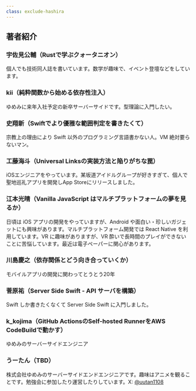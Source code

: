 ```yaml
---
class: exclude-hashira
---
```


<!-- textlint-disable -->
<!-- markdownlint-disable -->

## 著者紹介

### 宇佐見公輔（Rustで学ぶクォータニオン）

個人でも技術同人誌を書いています。数学が趣味で、イベント登壇などをしています。

### kii（純粋関数から始める依存性注入）

ゆめみに来年入社予定の新卒サーバーサイドです。型理論に入門したい。

### 史翔新（Swiftでより優雅な範囲判定を書きたくて）

宗教上の理由により Swift 以外のプログラミング言語書かない人。VM 絶対要らないマン。

### 工藤海斗（Universal Linksの実装方法と陥りがちな罠）

iOSエンジニアをやっています。某坂道アイドルグループが好きすぎて、個人で聖地巡礼アプリを開発しApp Storeにリリースしました。

### 江本光晴（Vanilla JavaScript はマルチプラットフォームの夢を見るか）

日頃は iOS アプリの開発をやっていますが、Android や面白い・珍しいガジェットにも興味があります。マルチプラットフォーム開発では React Native を利用しています。VR に趣味がありますが、VR 酔いで長時間のプレイができないことに苦悩しています。最近は電子ペーパーに関心があります。

### 川島慶之（依存関係とどう向き合っていくか）

モバイルアプリの開発に関わってとうとう20年

### 菅原祐（Server Side Swift - API サーバを構築）

Swift しか書きたくなくて Server Side Swift に入門しました。

### k_kojima（GitHub ActionsのSelf-hosted RunnerをAWS CodeBuildで動かす）

ゆめみのサーバーサイドエンジニア

### うーたん（TBD）

株式会社ゆめみのサーバーサイドエンドエンジニアです。趣味はアニメを観ることです。勉強会に参加したり運営したりしています。X: [@uutan1108](https://x.com/uutan1108)

<!-- textlint-enable -->
<!-- markdownlint-enable -->
